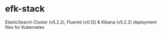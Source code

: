 # efk-stack
ElasticSearch Cluster (v5.2.2), Fluentd (v0.12) &amp; Kibana (v5.2.2) deployment files for Kubernetes
